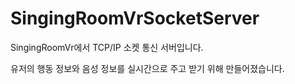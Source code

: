 # SingingRoomVrSocketServer

SingingRoomVr에서 TCP/IP 소켓 통신 서버입니다.

유저의 행동 정보와 음성 정보를 실시간으로 주고 받기 위해 만들어졌습니다.

